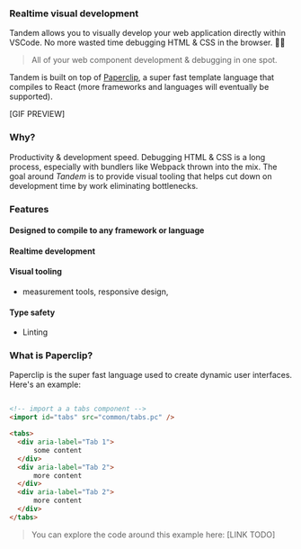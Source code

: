 ### Realtime visual development

Tandem allows you to visually develop your web application directly within VSCode. No more wasted time debugging HTML & CSS in the browser. 🙌🏻

> All of your web component development & debugging in one spot.

Tandem is built on top of [Paperclip](packages/paperclip), a super fast template language that compiles to React (more frameworks and languages will eventually be supported). 

[GIF PREVIEW]

### Why?

Productivity & development speed. Debugging HTML & CSS is a long process, especially with bundlers like Webpack thrown into the mix. The goal around _Tandem_ is to provide visual tooling that helps cut down on development time by work eliminating bottlenecks. 

### Features

#### Designed to compile to any framework or language

#### Realtime development

#### Visual tooling

- measurement tools, responsive design, 

#### Type safety

- Linting







### What is Paperclip?

Paperclip is the super fast language used to create dynamic user interfaces. Here's an example:

```html

<!-- import a a tabs component -->
<import id="tabs" src="common/tabs.pc" />

<tabs>
  <div aria-label="Tab 1">
      some content
  </div>
  <div aria-label="Tab 2">
      more content
  </div>
  <div aria-label="Tab 2">
      more content
  </div>
</tabs>
```

> You can explore the code around this example here: [LINK TODO]

